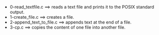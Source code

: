 - 0-read_textfile.c ==>	reads a text file and prints it to the POSIX standard output.
- 1-create_file.c ==>	creates a file.
- 2-append_text_to_file.c ==>	appends text at the end of a file.
- 3-cp.c ==>	copies the content of one file into another file.

